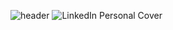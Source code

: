 ![header](https://capsule-render.vercel.app/api?type=waving&color=gradient&customColorList=0,2,2,5,30&height=150&text=Hello%20World&section=header&fontSize=90)
![LinkedIn Personal Cover](https://github.com/ItsLezaY/ItsLezaY/assets/140553267/d2427638-0c41-4f86-a262-ab382a3b71ba)
